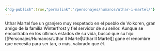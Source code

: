 ```yaml
---
{"dg-publish":true,"permalink":"/personajes/humanos/uthar-i-martel/"}
---
```


Uthar Martel fue un granjero muy respetado en el pueblo de Volkoren,  gran amigo de la familia Winterfrost y fiel servidor de su señor. 
Aunque se encontraba en los últimos estados de su vida, buscó que su hijo [[Personajes/Humanos/Uthar II Martel\|Uthar II Martel]]  gane el renombre que necesita para ser tan, o más, valorado que él.